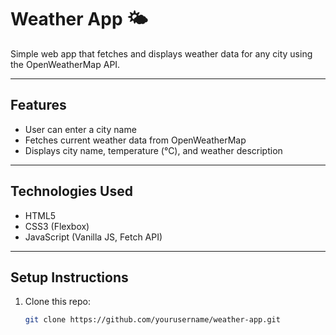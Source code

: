 # Weather App 🌤️

Simple web app that fetches and displays weather data for any city using the OpenWeatherMap API.

---

## Features

- User can enter a city name
- Fetches current weather data from OpenWeatherMap
- Displays city name, temperature (°C), and weather description

---

## Technologies Used

- HTML5
- CSS3 (Flexbox)
- JavaScript (Vanilla JS, Fetch API)

---

## Setup Instructions

1. Clone this repo:

   ```bash
   git clone https://github.com/yourusername/weather-app.git
